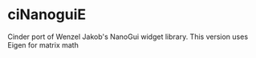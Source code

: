 # ciNanoguiE
Cinder port of Wenzel Jakob's NanoGui widget library. This version uses Eigen for matrix math
